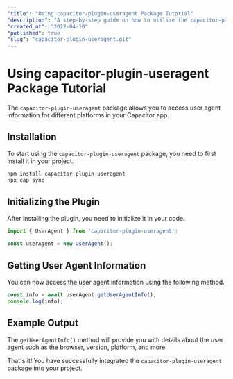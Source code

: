 ```yaml
---
"title": "Using capacitor-plugin-useragent Package Tutorial"
"description": "A step-by-step guide on how to utilize the capacitor-plugin-useragent package in your Capacitor project."
"created_at": "2022-04-10"
"published": true
"slug": "capacitor-plugin-useragent.git"
---
```


# Using capacitor-plugin-useragent Package Tutorial

The `capacitor-plugin-useragent` package allows you to access user agent information for different platforms in your Capacitor app.

## Installation

To start using the `capacitor-plugin-useragent` package, you need to first install it in your project.

```bash
npm install capacitor-plugin-useragent
npx cap sync
```

## Initializing the Plugin

After installing the plugin, you need to initialize it in your code.

```typescript
import { UserAgent } from 'capacitor-plugin-useragent';

const userAgent = new UserAgent();
```

## Getting User Agent Information

You can now access the user agent information using the following method.

```typescript
const info = await userAgent.getUserAgentInfo();
console.log(info);
```

## Example Output

The `getUserAgentInfo()` method will provide you with details about the user agent such as the browser, version, platform, and more.

That's it! You have successfully integrated the `capacitor-plugin-useragent` package into your project.
```
```